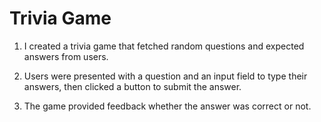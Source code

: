# Trivia Game

1. I created a trivia game that fetched random questions and expected answers from users. 

2. Users were presented with a question and an input field to type their answers, then clicked a button to submit the answer. 

3. The game provided feedback whether the answer was correct or not.
